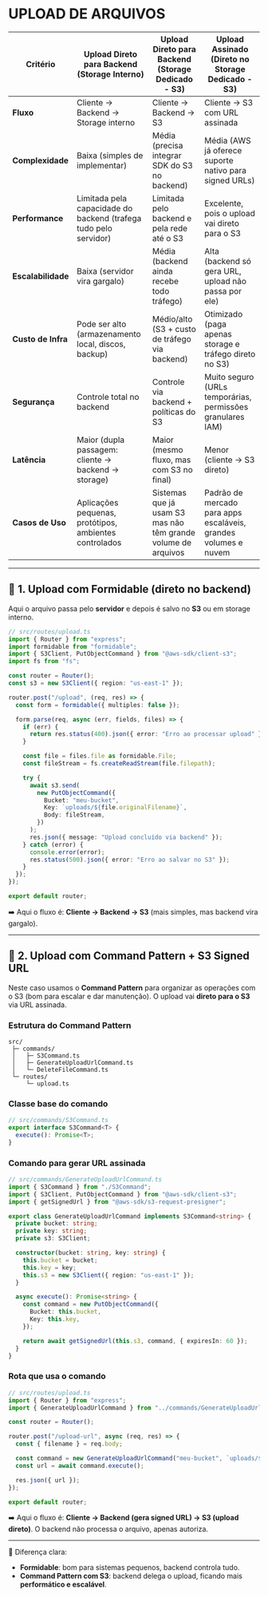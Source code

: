 # UPLOAD DE ARQUIVOS

| Critério           | Upload Direto para Backend (Storage Interno)                     | Upload Direto para Backend (Storage Dedicado - S3)            | Upload Assinado (Direto no Storage Dedicado - S3)               |
| ------------------ | ---------------------------------------------------------------- | ------------------------------------------------------------- | --------------------------------------------------------------- |
| **Fluxo**          | Cliente → Backend → Storage interno                              | Cliente → Backend → S3                                        | Cliente → S3 com URL assinada                                   |
| **Complexidade**   | Baixa (simples de implementar)                                   | Média (precisa integrar SDK do S3 no backend)                 | Média (AWS já oferece suporte nativo para signed URLs)          |
| **Performance**    | Limitada pela capacidade do backend (trafega tudo pelo servidor) | Limitada pelo backend e pela rede até o S3                    | Excelente, pois o upload vai direto para o S3                   |
| **Escalabilidade** | Baixa (servidor vira gargalo)                                    | Média (backend ainda recebe todo tráfego)                     | Alta (backend só gera URL, upload não passa por ele)            |
| **Custo de Infra** | Pode ser alto (armazenamento local, discos, backup)              | Médio/alto (S3 + custo de tráfego via backend)                | Otimizado (paga apenas storage e tráfego direto no S3)          |
| **Segurança**      | Controle total no backend                                        | Controle via backend + políticas do S3                        | Muito seguro (URLs temporárias, permissões granulares IAM)      |
| **Latência**       | Maior (dupla passagem: cliente → backend → storage)              | Maior (mesmo fluxo, mas com S3 no final)                      | Menor (cliente → S3 direto)                                     |
| **Casos de Uso**   | Aplicações pequenas, protótipos, ambientes controlados           | Sistemas que já usam S3 mas não têm grande volume de arquivos | Padrão de mercado para apps escaláveis, grandes volumes e nuvem |


---

## 🔹 1. Upload com **Formidable** (direto no backend)

Aqui o arquivo passa pelo **servidor** e depois é salvo no **S3** ou em storage interno.

```ts
// src/routes/upload.ts
import { Router } from "express";
import formidable from "formidable";
import { S3Client, PutObjectCommand } from "@aws-sdk/client-s3";
import fs from "fs";

const router = Router();
const s3 = new S3Client({ region: "us-east-1" });

router.post("/upload", (req, res) => {
  const form = formidable({ multiples: false });

  form.parse(req, async (err, fields, files) => {
    if (err) {
      return res.status(400).json({ error: "Erro ao processar upload" });
    }

    const file = files.file as formidable.File;
    const fileStream = fs.createReadStream(file.filepath);

    try {
      await s3.send(
        new PutObjectCommand({
          Bucket: "meu-bucket",
          Key: `uploads/${file.originalFilename}`,
          Body: fileStream,
        })
      );
      res.json({ message: "Upload concluído via backend" });
    } catch (error) {
      console.error(error);
      res.status(500).json({ error: "Erro ao salvar no S3" });
    }
  });
});

export default router;
```

➡️ Aqui o fluxo é: **Cliente → Backend → S3** (mais simples, mas backend vira gargalo).

---

## 🔹 2. Upload com **Command Pattern + S3 Signed URL**

Neste caso usamos o **Command Pattern** para organizar as operações com o S3 (bom para escalar e dar manutenção).
O upload vai **direto para o S3** via URL assinada.

### Estrutura do Command Pattern

```
src/
 ├─ commands/
 │   ├─ S3Command.ts
 │   ├─ GenerateUploadUrlCommand.ts
 │   └─ DeleteFileCommand.ts
 └─ routes/
     └─ upload.ts
```

### Classe base do comando

```ts
// src/commands/S3Command.ts
export interface S3Command<T> {
  execute(): Promise<T>;
}
```

### Comando para gerar URL assinada

```ts
// src/commands/GenerateUploadUrlCommand.ts
import { S3Command } from "./S3Command";
import { S3Client, PutObjectCommand } from "@aws-sdk/client-s3";
import { getSignedUrl } from "@aws-sdk/s3-request-presigner";

export class GenerateUploadUrlCommand implements S3Command<string> {
  private bucket: string;
  private key: string;
  private s3: S3Client;

  constructor(bucket: string, key: string) {
    this.bucket = bucket;
    this.key = key;
    this.s3 = new S3Client({ region: "us-east-1" });
  }

  async execute(): Promise<string> {
    const command = new PutObjectCommand({
      Bucket: this.bucket,
      Key: this.key,
    });

    return await getSignedUrl(this.s3, command, { expiresIn: 60 });
  }
}
```

### Rota que usa o comando

```ts
// src/routes/upload.ts
import { Router } from "express";
import { GenerateUploadUrlCommand } from "../commands/GenerateUploadUrlCommand";

const router = Router();

router.post("/upload-url", async (req, res) => {
  const { filename } = req.body;

  const command = new GenerateUploadUrlCommand("meu-bucket", `uploads/${filename}`);
  const url = await command.execute();

  res.json({ url });
});

export default router;
```

➡️ Aqui o fluxo é:
**Cliente → Backend (gera signed URL) → S3 (upload direto)**.
O backend não processa o arquivo, apenas autoriza.

---

🔎 Diferença clara:

* **Formidable**: bom para sistemas pequenos, backend controla tudo.
* **Command Pattern com S3**: backend delega o upload, ficando mais **performático e escalável**.


